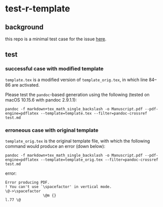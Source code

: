 # test-r-template

## background

this repo is a minimal test case for the issue [here](https://github.com/rstudio/rticles/issues/273).

## test

### successful case with modified template

`template.tex` is a modified version of `template_orig.tex`, in which line 84–86 are activated.

Please test the `pandoc`-based generation using the following (tested on macOS 10.15.6 with pandoc 2.9.1.1):
```
pandoc -f markdown+tex_math_single_backslash -o Manuscript.pdf --pdf-engine=pdflatex --template=template.tex --filter=pandoc-crossref test.md
```
### erroneous case with original template

`template_orig.tex` is the original template file, with which the following command would produce an error (down below):
```
pandoc -f markdown+tex_math_single_backslash -o Manuscript.pdf --pdf-engine=pdflatex --template=template_orig.tex --filter=pandoc-crossref test.md
```

error:
```
Error producing PDF.
! You can't use `\spacefactor' in vertical mode.
\@->\spacefactor
                 \@m {}
l.77 \@

```